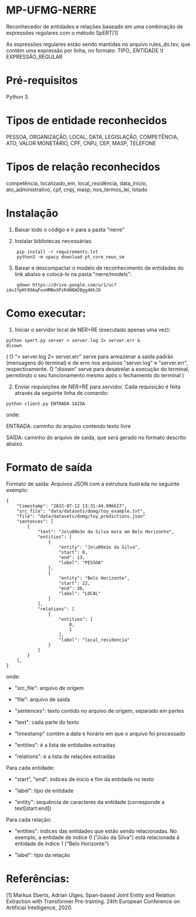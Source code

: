 # MP-UFMG-NERRE

Reconhecedor de entidades e relações baseado em uma combinação de expressões regulares com o método SpERT[1]

As expressões regulares estão sendo mantidas no arquivo rules_do.tsv, que contém uma expressão por linha, no formato: TIPO_ ENTIDADE \t EXPRESSÃO_REGULAR

# Pré-requisitos

Python 3

# Tipos de entidade reconhecidos
PESSOA, ORGANIZAÇÃO, LOCAL, DATA, LEGISLAÇÃO, COMPETÊNCIA,
ATO, VALOR MONETÁRIO, CPF, CNPJ, CEP, MASP, TELEFONE

# Tipos de relação reconhecidos
competência, localizado_em, local_residência, data_início,
ato_administrativo, cpf, cnpj, masp, nos_termos_lei, lotado

# Instalação

1) Baixar todo o código e ir para a pasta "nerre"

2) Instalar bibliotecas necessárias:
```
    pip install -r requirements.txt
    python3 -m spacy download pt_core_news_sm
```

3) Baixar e descompactar o modelo de reconhecimento de entidades do link abaixo e colocá-lo na pasta "nerre/models":
```
    gdown https://drive.google.com/u/1/uc?id=1YpHt99AqFoxHMNoXPzR4N6W2Bgg46hJO
```  

# Como executar:

1) Iniciar o servidor local de NER+RE (executado apenas uma vez):
``` 
python spert.py server > server.log 2> server.err &
disown
```

( O "> server.log 2> server.err" serve para armazenar a saída padrão (mensagens do terminal) e de erro nos arquivos "server.log" e "server.err", respectivamente. O "disown" serve para desatrelar a execução do terminal, permitindo o seu funcionamento mesmo após o fechamento do terminal )

2) Enviar requisições de NER+RE para servidor. Cada requisição é feita através da seguinte linha de comando:
```
python client.py ENTRADA SAÍDA
```

onde:

ENTRADA: caminho do arquivo contendo texto livre

SAÍDA: caminho do arquivo de saída, que será gerado no formato descrito abaixo.

# Formato de saída

Formato de saída: Arquivos JSON com a estrutura ilustrada no seguinte exemplo:
```
{
    "timestamp": "2022-07-12 13:31:44.996617",
    "src_file": "data/datasets/domg/toy_example.txt",
    "file": "data/datasets/domg/toy_predictions.json"
    "sentences": [
        {
            "text": "Jo\u00e3o da Silva mora em Belo Horizonte",
            "entities": [
                {
                    "entity": "Jo\u00e3o da Silva",
                    "start": 0,
                    "end": 13,
                    "label": "PESSOA"
                },
                {
                    "entity": "Belo Horizonte",
                    "start": 22,
                    "end": 36,
                    "label": "LOCAL"
                }
            ],
            "relations": [
                {
                    "entities": [
                        0,
                        1
                    ],
                    "label": "local_residencia"
                }
            ]
        }
    ],
}
```
onde:

- "src_file": arquivo de origem

- "file": arquivo de saida

- "sentences": texto contido no arquivo de origem, separado em partes

- "text": cada parte do texto

- "timestamp" contém a data e horário em que o arquivo foi processado

- "entities": é a lista de entidades extraídas

- "relations": é a lista de relações extraídas

Para cada entidade:

- "start", "end": índices de início e fim da entidade no texto

- "label": tipo de entidade

- "entity": sequência de caracteres da entidade (corresponde a text[start:end])


Para cada relação:

- "entities": índices das entidades que estão sendo relacionadas. No exemplo, a
 entidade de índice 0 ("João da Silva") está relacionada à entidade de
 índice 1 ("Belo Horizonte")
 
- "label": tipo da relação


# Referências:

[1] Markus Eberts, Adrian Ulges. Span-based Joint Entity and Relation Extraction with Transformer Pre-training.
       24th European Conference on Artificial Intelligence, 2020.
